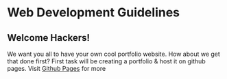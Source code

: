 # Web Development Guidelines
## Welcome Hackers!

We want you all to have your own cool portfolio website. How about we get that done first?
First task will be creating a portfolio & host it on github pages. Visit [Github Pages](https://pages.github.com/) for more
